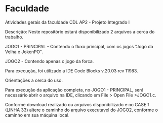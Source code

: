 # Faculdade
Atividades gerais da faculdade CDL
AP2 - Projeto Integrado I

Descrição:
Neste repositório estará disponibilizado 2 arquivos a cerca do trabalho.

JOGO1 - PRINCIPAL - Contendo o fluxo principal, com os jogos "Jogo da Velha e JokenPO".

JOGO2 - Contendo apenas o jogo da forca.

Para execução, foi utilizado a IDE Code Blocks v.20.03 rev 11983.

Orientações a cerca do uso.

Para execução da aplicação completa, no JOGO1 - PRINCIPAL, será necessário abrir o arquivo na IDE, clicando em File > Open File >JOGO1.c.

Conforme download realizado ou arquivos disponibilizado e no CASE 1 (LINHA 33) altere o caminho do arquivo executavel do JOGO2, conforme o caminho em sua máquina local.
